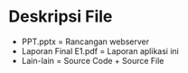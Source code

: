 # Deskripsi File
  * PPT.pptx              = Rancangan webserver
  * Laporan Final E1.pdf  = Laporan aplikasi ini
  * Lain-lain             = Source Code + Source File
